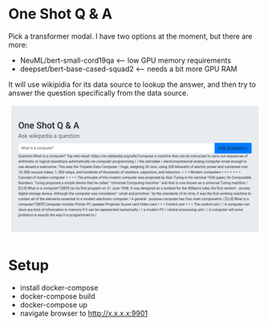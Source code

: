 # One Shot Q & A

Pick a transformer modal. I have two options at the moment, but there are more:

- NeuML/bert-small-cord19qa <-- low GPU memory requirements
- deepset/bert-base-cased-squad2 <-- needs a bit more GPU RAM

It will use wikipidia for its data source to lookup the answer, and then try to answer the question specifically from the data source.

![alt text](https://github.com/charlierlee/oneshotqna/blob/master/screenshot.png?raw=true)

# Setup

- install docker-compose
- docker-compose build
- docker-compose up
- navigate browser to http://x.x.x.x:9901
